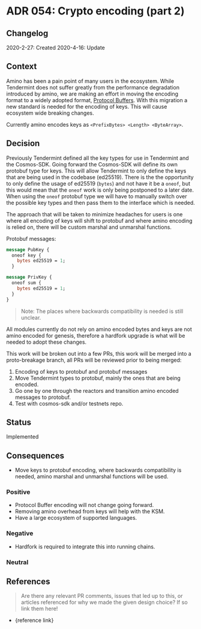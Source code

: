 # ADR 054: Crypto encoding (part 2)

## Changelog

2020-2-27: Created
2020-4-16: Update

## Context

Amino has been a pain point of many users in the ecosystem. While Tendermint does not suffer greatly from the performance degradation introduced by amino, we are making an effort in moving the encoding format to a widely adopted format, [Protocol Buffers](https://developers.google.com/protocol-buffers). With this migration a new standard is needed for the encoding of keys. This will cause ecosystem wide breaking changes.

Currently amino encodes keys as `<PrefixBytes> <Length> <ByteArray>`.

## Decision

Previously Tendermint defined all the key types for use in Tendermint and the Cosmos-SDK. Going forward the Cosmos-SDK will define its own protobuf type for keys. This will allow Tendermint to only define the keys that are being used in the codebase (ed25519).
There is the the opportunity to only define the usage of ed25519 (`bytes`) and not have it be a `oneof`, but this would mean that the `oneof` work is only being postponed to a later date. When using the `oneof` protobuf type we will have to manually switch over the possible key types and then pass them to the interface which is needed.

The approach that will be taken to minimize headaches for users is one where all encoding of keys will shift to protobuf and where amino encoding is relied on, there will be custom marshal and unmarshal functions.

Protobuf messages:

```proto
message PubKey {
  oneof key {
    bytes ed25519 = 1;
  }

message PrivKey {
  oneof sum {
    bytes ed25519 = 1;
  }
}
```

> Note: The places where backwards compatibility is needed is still unclear.

All modules currently do not rely on amino encoded bytes and keys are not amino encoded for genesis, therefore a hardfork upgrade is what will be needed to adopt these changes.

This work will be broken out into a few PRs, this work will be merged into a proto-breakage branch, all PRs will be reviewed prior to being merged:

1. Encoding of keys to protobuf and protobuf messages
2. Move Tendermint types to protobuf, mainly the ones that are being encoded.
3. Go one by one through the reactors and transition amino encoded messages to protobuf.
4. Test with cosmos-sdk and/or testnets repo.

## Status

Implemented

## Consequences

- Move keys to protobuf encoding, where backwards compatibility is needed, amino marshal and unmarshal functions will be used.

### Positive

- Protocol Buffer encoding will not change going forward.
- Removing amino overhead from keys will help with the KSM.
- Have a large ecosystem of supported languages.

### Negative

- Hardfork is required to integrate this into running chains.

### Neutral

## References

> Are there any relevant PR comments, issues that led up to this, or articles referenced for why we made the given design choice? If so link them here!

- {reference link}
